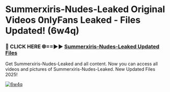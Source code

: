 # Summerxiris-Nudes-Leaked Original Videos 0nlyFans Leaked - Files Updated! (6w4q)

<h3>🔴 CLICK HERE 🌐==►► <a href="https://tinyurl.com/yc6ubb5a" rel="nofollow">Summerxiris-Nudes-Leaked Updated Files</a></h3>

Get Summerxiris-Nudes-Leaked and all content. Now you can access all videos and pictures of Summerxiris-Nudes-Leaked. New Updated Files 2025!

[![6w4q](https://i.imgur.com/7eu0CRL.gif)](https://tinyurl.com/yc6ubb5a)
